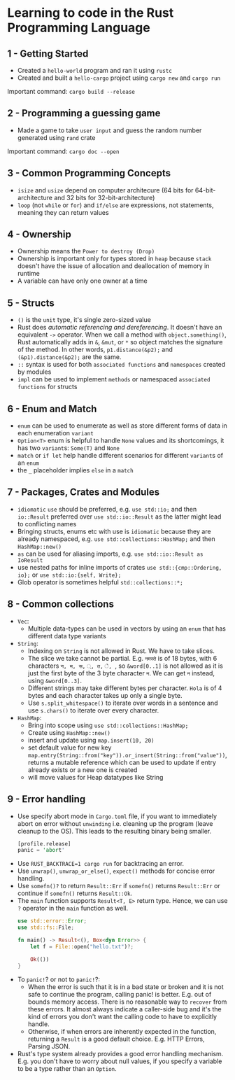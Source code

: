 # Learning to code in the Rust Programming Language

## 1 - Getting Started

* Created a `hello-world` program and ran it using `rustc`
* Created and built a `hello-cargo` project using `cargo new` and `cargo run`

Important command: `cargo build --release`

## 2 - Programming a guessing game

* Made a game to take `user input` and guess the random number generated using `rand` crate

Important command: `cargo doc --open`

## 3 - Common Programming Concepts

* `isize` and `usize` depend on computer architecure (64 bits for 64-bit-architecture and 32 bits for 32-bit-architecture)
* `loop` (not `while` or `for`) and `if/else` are expressions, not statements, meaning they can return values

## 4 - Ownership
* Ownership means the `Power to destroy (Drop)`
* Ownership is important only for types stored in `heap` because `stack` doesn't have the issue of allocation and deallocation of memory in runtime
* A variable can have only one owner at a time

## 5 - Structs
* `()` is the `unit` type, it's single zero-sized value
* Rust does *automatic referencing and dereferencing*. It doesn't have an equivalent `->` operator. When we call a method with `object.something()`, Rust automatically adds in `&`, `&mut`, or `*` so object matches the signature of the method. In other words, `p1.distance(&p2);` and `(&p1).distance(&p2);` are the same.
* `::` syntax is used for both `associated functions` and `namespaces` created by modules
* `impl` can be used to implement `methods` or namespaced `associated functions` for structs

## 6 - Enum and Match
* `enum` can be used to enumerate as well as store different forms of data in each enumeration `variant`
* `Option<T>` enum is helpful to handle `None` values and its shortcomings, it has two `variant`s: `Some(T)` and `None`
* `match` or `if let` help handle different scenarios for different `variant`s of an `enum`
* the `_` placeholder implies `else` in a `match`

## 7 - Packages, Crates and Modules
* `idiomatic` `use` should be preferred, e.g. `use std::io;` and then `io::Result` preferred over `use std::io::Result` as the latter might lead to conflicting names
* Bringing structs, enums etc with use is `idiomatic` because they are already namespaced, e.g. `use std::collections::HashMap;` and then `HashMap::new()`
* `as` can be used for aliasing imports, e.g. `use std::io::Result as IoResult`
* use nested paths for inline imports of crates `use std::{cmp::Ordering, io};` or `use std::io:{self, Write};`
* Glob operator is sometimes helpful `std::collections::*;`

## 8 - Common collections
* `Vec`:
    * Multiple data-types can be used in vectors by using an `enum` that has different data type variants
* `String`:
    * Indexing on `String` is not allowed in Rust. We have to take slices.
    *  The slice we take cannot be partial. E.g. `नमस्ते` is of 18 bytes, with 6 characters `न, म, स, ्, त, े, `, so `&word[0..1]` is not allowed as it is just the first byte of the 3 byte character `न`. We can get `न` instead, using `&word[0..3]`. 
    * Different strings may take different bytes per character. `Hola` is of 4 bytes and each character takes up only a single byte.
    * Use `s.split_whitespace()` to iterate over words in a sentence and use `s.chars()` to iterate over every character.
* `HashMap`:
    * Bring into scope using `use std::collections::HashMap;`
    * Create using `HashMap::new()`
    * insert and update using `map.insert(10, 20)`
    * set default value for new key `map.entry(String::from("key")).or_insert(String::from("value"))`, returns a mutable reference which can be used to update if entry already exists or a new one is created
    * will move values for Heap datatypes like String

## 9 - Error handling
* Use specify abort mode in `Cargo.toml` file, if you want to immediately abort on error without `unwinding` i.e. cleaning up the program (leave cleanup to the OS). This leads to the resulting binary being smaller.
    ```rust
    [profile.release]
    panic = 'abort'
    ```
* Use `RUST_BACKTRACE=1 cargo run` for backtracing an error.
* Use `unwrap()`, `unwrap_or_else()`, `expect()` methods for concise error handling.
* Use `somefn()?` to return `Result::Err` if `somefn()` returns `Result::Err` or continue if `somefn()` returns `Result::Ok`.
* The `main` function supports `Result<T, E>` return type. Hence, we can use `?` operator in the `main` function as well.
    ```rust
    use std::error::Error;
    use std::fs::File;

    fn main() -> Result<(), Box<dyn Error>> {
        let f = File::open("hello.txt")?;

        Ok(())
    }
    ```
* To `panic!`? or not to `panic!`?:
    * When the error is such that it is in a bad state or broken and it is not safe to continue the program, calling panic! is better. E.g. out of bounds memory access. There is no reasonable way to `recover` from these errors. It almost always indicate a caller-side bug and it's the kind of errors you don't want the calling code to have to explicitly handle.
    * Otherwise, if when errors are inherently expected in the function, returning a `Result` is a good default choice. E.g. HTTP Errors, Parsing JSON.
* Rust's type system already provides a good error handling mechanism. E.g. you don't have to worry about null values, if you specify a variable to be a type rather than an `Option`.
